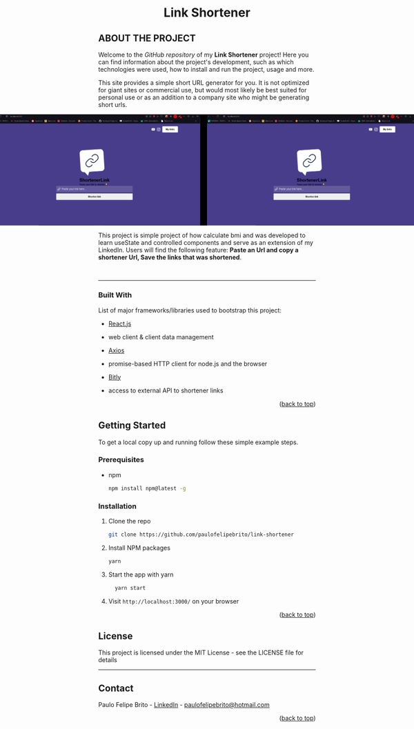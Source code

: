 <div id="top"></div>


<h1 align="center">
    Link Shortener
</h1>


## ABOUT THE PROJECT

<!-- ABOUT THE PROJECT -->
Welcome to the _GitHub repository_ of my **Link Shortener** project! Here you can find information about the project's development, such as which technologies were used, how to install and run the project, usage and more.

This site provides a simple short URL generator for you. It is not optimized for giant sites or commercial use, but would most likely be best suited for personal use or as an addition to a company site who might be generating short urls.

<div align="center">

<p style="display: flex; align-items: flex-start; justify-content: center;">
  <img alt="linkshortener" title="#linkshortener" src="./assets/demo.gif" > 
  <img alt="notfound" title="#notfound" src="./assets/notFound.gif" > 

</p>
</div>

This project is simple project of how calculate bmi and was developed to learn useState and controlled components and serve as an extension of my LinkedIn. Users will find the following feature: **Paste an Url and copy a shortener Url, Save the links that was shortened**.

<br />

---

### Built With

List of major frameworks/libraries used to bootstrap this project:

* [React.js](https://reactjs.org/)
 - web client & client data management
* [Axios](https://axios-http.com/)
 - promise-based HTTP client for node.js and the browser
* [Bitly](https://api-ssl.bitly.com)
 - access to external API to shortener links
  
<p align="right">(<a href="#top">back to top</a>)</p>


<!-- GETTING STARTED -->
## Getting Started

To get a local copy up and running follow these simple example steps.

### Prerequisites

* npm
  ```sh
  npm install npm@latest -g
  ```

### Installation

1. Clone the repo
   ```sh
   git clone https://github.com/paulofelipebrito/link-shortener
   ```
2. Install NPM packages
   ```sh
   yarn 
   ```
3. Start the app with yarn
   ```sh
     yarn start
   ```
   
4. Visit `http://localhost:3000/` on your browser


<p align="right">(<a href="#top">back to top</a>)</p>

## License

This project is licensed under the MIT License - see the LICENSE file for details

---

<!-- CONTACT -->
## Contact

Paulo Felipe Brito - [LinkedIn](https://www.linkedin.com/in/paulofelipebrito/) - paulofelipebrito@hotmail.com

<p align="right">(<a href="#top">back to top</a>)</p>

[nodejs]: https://nodejs.org/
[React.js]:(https://reactjs.org/)
[vscode]: https://code.visualstudio.com/
[vceditconfig]: https://marketplace.visualstudio.com/items?itemName=EditorConfig.EditorConfig
[license]: https://opensource.org/licenses/MIT
[vceslint]: https://marketplace.visualstudio.com/items?itemName=dbaeumer.vscode-eslint